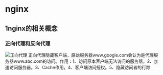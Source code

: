 # nginx
## 1nginx的相关概念
### 正向代理和反向代理
![正向代理](/2ops/nginx/forward_proxy.png "正向代理")
正向代理隐藏客户端，原始服务器www.google.com会认为是代理服务器www.abc.com的访问。作用：1、访问原本客户端无法访问的服务器。2、加速访问服务器。3、Cache作用。4、客户端访问授权。5、隐藏访问者的行踪